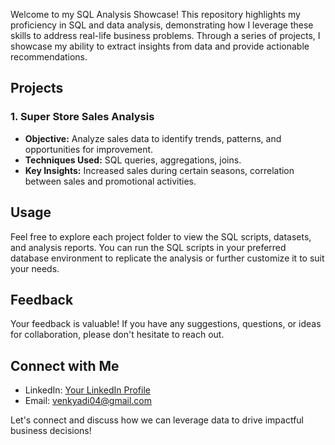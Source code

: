 
Welcome to my SQL Analysis Showcase! This repository highlights my proficiency in SQL and data analysis, demonstrating how I leverage these skills to address real-life business problems. Through a series of projects, I showcase my ability to extract insights from data and provide actionable recommendations.

## Projects

### 1. Super Store Sales Analysis
- **Objective:** Analyze sales data to identify trends, patterns, and opportunities for improvement.
- **Techniques Used:** SQL queries, aggregations, joins.
- **Key Insights:** Increased sales during certain seasons, correlation between sales and promotional activities.

## Usage

Feel free to explore each project folder to view the SQL scripts, datasets, and analysis reports. You can run the SQL scripts in your preferred database environment to replicate the analysis or further customize it to suit your needs.

## Feedback

Your feedback is valuable! If you have any suggestions, questions, or ideas for collaboration, please don't hesitate to reach out.

## Connect with Me

- LinkedIn: [Your LinkedIn Profile](www.linkedin.com/in/venkat-aditya-394085148)
- Email: venkyadi04@gmail.com

Let's connect and discuss how we can leverage data to drive impactful business decisions!


